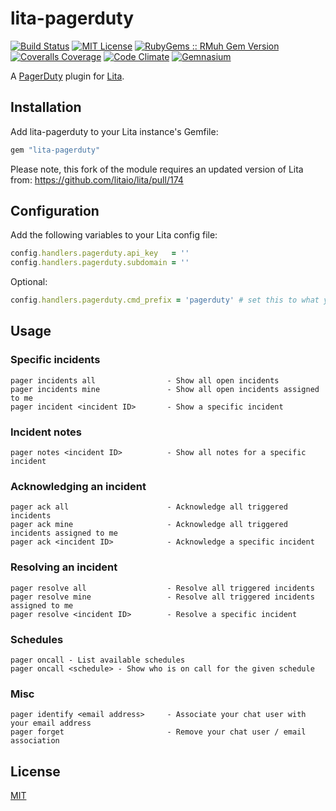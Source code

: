 # lita-pagerduty

[![Build Status](https://img.shields.io/travis/PagerDuty/lita-pagerduty/master.svg)](https://travis-ci.org/PagerDuty/lita-pagerduty)
[![MIT License](https://img.shields.io/badge/license-MIT-brightgreen.svg)](https://tldrlegal.com/license/mit-license)
[![RubyGems :: RMuh Gem Version](http://img.shields.io/gem/v/lita-pagerduty.svg)](https://rubygems.org/gems/lita-pagerduty)
[![Coveralls Coverage](https://img.shields.io/coveralls/PagerDuty/lita-pagerduty/master.svg)](https://coveralls.io/r/PagerDuty/lita-pagerduty)
[![Code Climate](https://img.shields.io/codeclimate/github/PagerDuty/lita-pagerduty.svg)](https://codeclimate.com/github/PagerDuty/lita-pagerduty)
[![Gemnasium](https://img.shields.io/gemnasium/PagerDuty/lita-pagerduty.svg)](https://gemnasium.com/PagerDuty/lita-pagerduty)

A [PagerDuty](http://pagerduty.com) plugin for [Lita](https://github.com/jimmycuadra/lita).

## Installation

Add lita-pagerduty to your Lita instance's Gemfile:

``` ruby
gem "lita-pagerduty"
```

Please note, this fork of the module requires an updated version of Lita from:
https://github.com/litaio/lita/pull/174

## Configuration

Add the following variables to your Lita config file:

``` ruby
config.handlers.pagerduty.api_key   = ''
config.handlers.pagerduty.subdomain = ''
```

Optional:
```ruby
config.handlers.pagerduty.cmd_prefix = 'pagerduty' # set this to what you want the module to respond as
```

## Usage

### Specific incidents

```
pager incidents all                - Show all open incidents
pager incidents mine               - Show all open incidents assigned to me
pager incident <incident ID>       - Show a specific incident
```

### Incident notes

```
pager notes <incident ID>          - Show all notes for a specific incident
```

### Acknowledging an incident

```
pager ack all                      - Acknowledge all triggered incidents
pager ack mine                     - Acknowledge all triggered incidents assigned to me
pager ack <incident ID>            - Acknowledge a specific incident
```

### Resolving an incident

```
pager resolve all                  - Resolve all triggered incidents
pager resolve mine                 - Resolve all triggered incidents assigned to me
pager resolve <incident ID>        - Resolve a specific incident
```

### Schedules

```
pager oncall - List available schedules
pager oncall <schedule> - Show who is on call for the given schedule
```

### Misc

```
pager identify <email address>     - Associate your chat user with your email address
pager forget                       - Remove your chat user / email association
```

## License

[MIT](http://opensource.org/licenses/MIT)
